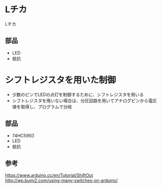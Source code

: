 # Lチカ
Lチカ

## 部品
* LED
* 抵抗

# シフトレジスタを用いた制御
* 少数のピンでLEDの点灯を制御するために、シフトレジスタを用いる
* シフトレジスタを用いない場合は、分圧回路を用いてアナログピンから電圧値を取得し、プログラムで分岐

## 部品
* 74HC595()
* LED
* 抵抗

## 参考
https://www.arduino.cc/en/Tutorial/ShiftOut  
http://wp.bumi2.com/using-many-switches-on-arduino/
